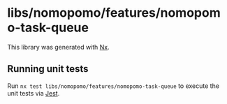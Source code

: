 # libs/nomopomo/features/nomopomo-task-queue

This library was generated with [Nx](https://nx.dev).

## Running unit tests

Run `nx test libs/nomopomo/features/nomopomo-task-queue` to execute the unit tests via [Jest](https://jestjs.io).
